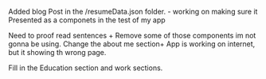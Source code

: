    Added blog Post in the  /resumeData.json folder. - working on making sure it Presented as a componets in the test of my app

   Need to proof read sentences +  Remove some of those components im not gonna be using.
   Change the about me section+ 
   App is working on internet, but it showing th wrong page.

   Fill in the Education section and work sections.
